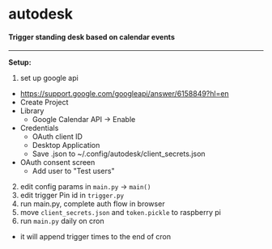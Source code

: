 # autodesk
#### Trigger standing desk based on calendar events

---
**Setup:**

1. set up google api
  - https://support.google.com/googleapi/answer/6158849?hl=en
  - Create Project
  - Library
    - Google Calendar API -> Enable
  - Credentials
    - OAuth client ID
    - Desktop Application
    - Save .json to ~/.config/autodesk/client_secrets.json
  - OAuth consent screen
    - Add user to "Test users"
2. edit config params in `main.py` -> `main()`
3. edit trigger Pin id in `trigger.py`
4. run main.py, complete auth flow in browser
5. move `client_secrets.json` and `token.pickle` to raspberry pi
6. run `main.py` daily on cron
  - it will append trigger times to the end of cron